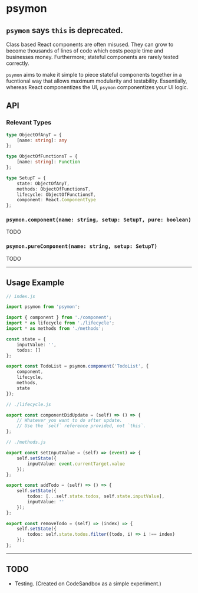 # psymon

## `psymon` says `this` is deprecated.

Class based React components are often misused. They can grow to become thousands of lines of code which costs people time and businesses money. Furthermore; stateful components are rarely tested correctly.

`psymon` aims to make it simple to piece stateful components together in a fucntional way that allows maximum modularity and testability. Essentially, whereas React componentizes the UI, `psymon` componentizes your UI logic.

## API

### Relevant Types

```ts
type ObjectOfAnyT = {
	[name: string]: any
};

type ObjectOfFunctionsT = {
	[name: string]: Function
};

type SetupT = {
	state: ObjectOfAnyT,
	methods: ObjectOfFunctionsT,
	lifecycle: ObjectOfFunctionsT,
	component: React.ComponentType
};
```

### `psymon.component(name: string, setup: SetupT, pure: boolean)`

TODO

### `psymon.pureComponent(name: string, setup: SetupT)`

TODO

---

## Usage Example

```ts
// index.js

import psymon from 'psymon';

import { component } from './component';
import * as lifecycle from './lifecycle';
import * as methods from './methods';

const state = {
	inputValue: '',
	todos: []
};

export const TodoList = psymon.component('TodoList', {
	component,
	lifecycle,
	methods,
	state
});
```

```ts
// ./lifecycle.js

export const componentDidUpdate = (self) => () => {
	// Whatever you want to do after update.
	// Use the `self` reference provided, not `this`.
};
```

```ts
// ./methods.js

export const setInputValue = (self) => (event) => {
	self.setState({
		inputValue: event.currentTarget.value
	});
};

export const addTodo = (self) => () => {
	self.setState({
		todos: [...self.state.todos, self.state.inputValue],
		inputValue: ''
	});
};

export const removeTodo = (self) => (index) => {
	self.setState({
		todos: self.state.todos.filter((todo, i) => i !== index)
	});
};
```

---

## TODO

* Testing. (Created on CodeSandbox as a simple experiment.)
